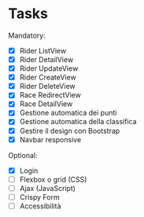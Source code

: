 # Tasks

Mandatory:

- [x] Rider ListView
- [x] Rider DetailView
- [x] Rider UpdateView
- [x] Rider CreateView
- [x] Rider DeleteView
- [x] Race RedirectView
- [x] Race DetailView
- [x] Gestione automatica dei punti
- [x] Gestione automatica della classifica
- [x] Gestire il design con Bootstrap
- [x] Navbar responsive

Optional:

- [x] Login
- [ ] Flexbox o grid (CSS)
- [ ] Ajax (JavaScript)
- [ ] Crispy Form
- [ ] Accessibilità

